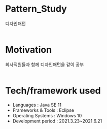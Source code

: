 # Pattern_Study
디자인패턴
<br>
<br>
# Motivation
회사직원들과 함께 디자인패턴을 같이 공부
<br>
<br>
# Tech/framework used

- Languages          : Java SE 11
- Frameworks & Tools : Eclipse
- Operating Systems  : Windows 10
- Development period : 2021.3.23~2021.6.21
<br>
